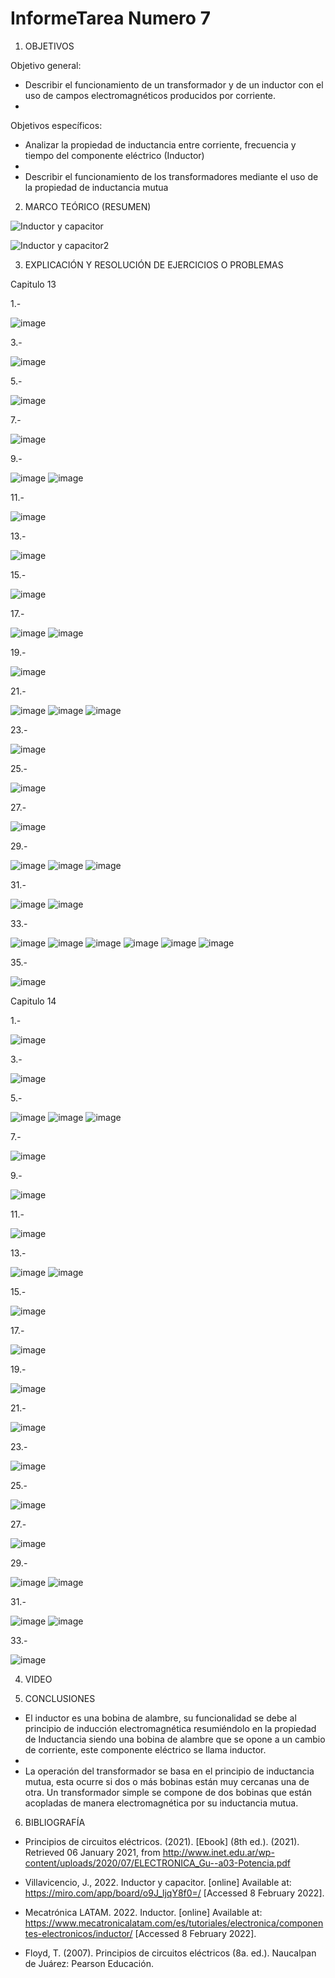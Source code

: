 # InformeTarea Numero 7


1. OBJETIVOS

Objetivo general:

-	Describir el funcionamiento de un transformador y de un inductor con el uso de campos electromagnéticos producidos por corriente. 
-	
Objetivos específicos:

-	Analizar la propiedad de inductancia entre corriente, frecuencia y tiempo del componente eléctrico (Inductor) 
-	
-	Describir el funcionamiento de los transformadores mediante el uso de la propiedad de inductancia mutua 


2. MARCO TEÓRICO (RESUMEN)

![Inductor y capacitor](https://user-images.githubusercontent.com/93899720/153530756-69c18817-767f-49ea-a9c2-19afe13fe0c8.jpg)

![Inductor y capacitor2](https://user-images.githubusercontent.com/93899720/153537953-82c41f93-cdf9-4d88-8ff5-34e59169dd3e.jpg)

3. EXPLICACIÓN Y RESOLUCIÓN DE EJERCICIOS O PROBLEMAS

Capitulo 13

1.-

![image](https://user-images.githubusercontent.com/93899720/153545571-31cb1102-2ad3-449e-835b-707701ae51b3.png)

3.-

![image](https://user-images.githubusercontent.com/93899720/153593069-16ce7502-bd27-4eac-a09f-bd2406b8302c.png)

5.-

![image](https://user-images.githubusercontent.com/93899720/153545600-7753e7a0-f3e4-4663-a54a-d421ed94e836.png)


7.-

![image](https://user-images.githubusercontent.com/93899720/153593126-7febefac-37f6-4f22-bdc7-3742b922119d.png)

9.-

![image](https://user-images.githubusercontent.com/93899720/153545674-bb39761a-bf31-4311-a9b2-70962023f657.png)
![image](https://user-images.githubusercontent.com/93899720/153545688-d097c48a-6b56-4f62-a28c-d8cf0732bea8.png)


11.-

![image](https://user-images.githubusercontent.com/93899720/153593177-c450bc6b-cf82-44b6-927b-4fb4a27bfeb6.png)

13.-

![image](https://user-images.githubusercontent.com/93899720/153545715-9df3292b-e9dd-4ad7-9020-da1bcec8c1a3.png)

15.-

![image](https://user-images.githubusercontent.com/93899720/153593211-2315f1d5-c4db-4b62-bee2-2ac05179f9e0.png)

17.-

![image](https://user-images.githubusercontent.com/93899720/153545729-e4d2c64c-5643-4dd4-ae52-a521893bb044.png)
![image](https://user-images.githubusercontent.com/93899720/153545747-5dcb04f4-0202-475f-8309-1c4e4dc1a033.png)


19.-

![image](https://user-images.githubusercontent.com/93899720/153593257-0c86bdb1-8e99-4512-bfe6-c27ed0542d71.png)

21.-

![image](https://user-images.githubusercontent.com/93899720/153545769-cf33c56f-a834-46c1-855a-a1ba63cd25ce.png)
![image](https://user-images.githubusercontent.com/93899720/153545787-e05ba75c-c93a-452d-8cb5-68c2f5db899c.png)
![image](https://user-images.githubusercontent.com/93899720/153545800-7a43d5d0-574c-44d7-9dff-ed2cc60d8637.png)


23.-

![image](https://user-images.githubusercontent.com/93899720/153593304-58e9fe43-baa7-4b1a-9130-5c8c7435a38b.png)

25.-

![image](https://user-images.githubusercontent.com/93899720/153545827-bbc338d3-464e-403f-9b19-c9fee5c33ee3.png)


27.-

![image](https://user-images.githubusercontent.com/93899720/153593370-c09918e5-ce6b-4c6d-b0c1-0353b241e6ac.png)

29.-

![image](https://user-images.githubusercontent.com/93899720/153545843-eced6df7-63db-4fd7-bc9f-065dbe3689e8.png)
![image](https://user-images.githubusercontent.com/93899720/153545858-3f8270aa-8ac4-492d-9055-8f979715f564.png)
![image](https://user-images.githubusercontent.com/93899720/153545870-b6c32717-cfc1-498c-8880-cd27e1056496.png)


31.-

![image](https://user-images.githubusercontent.com/93899720/153593428-f0e7532e-4f53-4534-bce0-a83bdfbcc263.png)
![image](https://user-images.githubusercontent.com/93899720/153593467-18f3718e-0383-45ee-a7ce-06b5fffd63ab.png)


33.-

![image](https://user-images.githubusercontent.com/93899720/153545897-10263e5d-532e-4476-a6dc-fbcfb86c4058.png)
![image](https://user-images.githubusercontent.com/93899720/153545911-f6c2b7b7-e233-4797-8401-48fba0441329.png)
![image](https://user-images.githubusercontent.com/93899720/153545950-5b5e69dd-a5be-4de0-9399-cd8d2d99f6c8.png)
![image](https://user-images.githubusercontent.com/93899720/153545970-00101cd7-be8b-42fa-ae6e-2461f2dca97d.png)
![image](https://user-images.githubusercontent.com/93899720/153545986-2d5dc5ce-3c2b-45c9-8bee-f3de1edd9e0a.png)
![image](https://user-images.githubusercontent.com/93899720/153546001-2c712343-fc1a-4acb-8689-970092cd1f5d.png)

35.-

![image](https://user-images.githubusercontent.com/93899720/153593600-99ced129-934f-4cef-856f-e280a2ffa9b5.png)

Capitulo 14


1.-

![image](https://user-images.githubusercontent.com/93899720/153546392-3a8fadf5-8d9b-4486-b240-a0f3e57d969b.png)



3.-

![image](https://user-images.githubusercontent.com/93899720/153593740-7185559f-e7a7-4318-b26c-009641b07217.png)


5.-

![image](https://user-images.githubusercontent.com/93899720/153546440-7999a905-ae7f-4f9e-b01d-0cb98be57fd4.png)
![image](https://user-images.githubusercontent.com/93899720/153546461-817f06ec-ac58-4131-baec-3bb534fb40dd.png)
![image](https://user-images.githubusercontent.com/93899720/153546469-a43de01c-3983-4f91-a9d0-f4e1c3faacf6.png)


7.-

![image](https://user-images.githubusercontent.com/93899720/153593790-6e774e51-2c2e-41b6-b907-467644ee3284.png)

9.-

![image](https://user-images.githubusercontent.com/93899720/153546485-3e30f1e0-2b32-4aed-abfb-1c15e3f5a784.png)


11.-

![image](https://user-images.githubusercontent.com/93899720/153593829-dd351ee5-bd88-4232-b097-8cbafacd6df2.png)

13.-

![image](https://user-images.githubusercontent.com/93899720/153546509-58c0ccf8-6093-4a57-a5a9-7e57108e9303.png)
![image](https://user-images.githubusercontent.com/93899720/153546528-994da8a3-fd87-4a40-addc-f8c5f387a143.png)

15.-

![image](https://user-images.githubusercontent.com/93899720/153594169-7d6f14c5-9bc4-4782-82ca-b672a40854f4.png)

17.-

![image](https://user-images.githubusercontent.com/93899720/153546542-34421f3b-fd98-4b20-877c-0eb6fcfd66c2.png)

19.-

![image](https://user-images.githubusercontent.com/93899720/153594236-596e16a5-771a-48b6-beda-63aff592c746.png)

21.-

![image](https://user-images.githubusercontent.com/93899720/153546564-fa16a527-c12e-4a90-a760-c3cc441c85f2.png)

23.-

![image](https://user-images.githubusercontent.com/93899720/153594297-2bf10630-606a-4c14-92d9-60bcfc78b134.png)

25.-

![image](https://user-images.githubusercontent.com/93899720/153546584-5b949e75-8a61-44f7-bfef-1aed21835c71.png)


27.-

![image](https://user-images.githubusercontent.com/93899720/153594372-49a0e790-3e5f-40fb-b0aa-ba19091bff3e.png)

29.-

![image](https://user-images.githubusercontent.com/93899720/153546604-bdd6bd5d-5e26-45c9-8c52-91730626333d.png)
![image](https://user-images.githubusercontent.com/93899720/153546621-a161b4a5-22b5-4985-aa0e-f0a4030c7a68.png)

31.-

![image](https://user-images.githubusercontent.com/93899720/153595367-3499afb7-c8dd-4f14-862f-2ba04b920235.png)
![image](https://user-images.githubusercontent.com/93899720/153595712-6ec297af-f51b-4055-a58b-e44a740578ff.png)

33.-

![image](https://user-images.githubusercontent.com/93899720/153546640-c0c7465c-6353-4f5a-894a-32b30d866739.png)


4. VIDEO


5. CONCLUSIONES

-	El inductor es una bobina de alambre, su funcionalidad se debe al principio de inducción electromagnética resumiéndolo en la propiedad de Inductancia siendo una bobina de alambre que se opone a un cambio de corriente, este componente eléctrico se llama inductor.
-	
-	La operación del transformador se basa en el principio de inductancia mutua, esta ocurre si dos o más bobinas están muy cercanas una de otra. Un transformador simple se compone de dos bobinas que están acopladas de manera electromagnética por su inductancia mutua.


6. BIBLIOGRAFÍA

-	Principios de circuitos eléctricos. (2021). [Ebook] (8th ed.). (2021). Retrieved 06 January 2021, from http://www.inet.edu.ar/wp-content/uploads/2020/07/ELECTRONICA_Gu--a03-Potencia.pdf

-	Villavicencio, J., 2022. Inductor y capacitor. [online] Available at: <https://miro.com/app/board/o9J_ljqY8f0=/> [Accessed 8 February 2022].

-	Mecatrónica LATAM. 2022. Inductor. [online] Available at: <https://www.mecatronicalatam.com/es/tutoriales/electronica/componentes-electronicos/inductor/> [Accessed 8 February 2022].

-	Floyd, T. (2007). Principios de circuitos eléctricos (8a. ed.). Naucalpan de Juárez: Pearson Educación.




